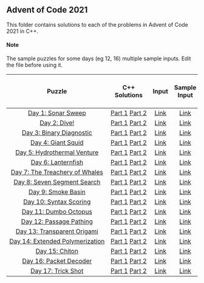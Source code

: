 ## Advent of Code 2021 ##

This folder contains solutions to each of the problems in Advent of Code 2021 in C++.

#### Note ####
The sample puzzles for some days (eg 12, 16) multiple sample inputs. Edit the file before using it.

|Puzzle|C++ Solutions|Input|Sample Input|Puzzle page with solutions|
|:---:|:---:|:---:|:---:|:---:|
| <nobr> [Day 1: Sonar Sweep](https://adventofcode.com/2021/day/1) </nobr> | <nobr> [Part 1](/2021/cpp/day_01a.cpp) [Part 2](/2021/cpp/day_01b.cpp) </nobr> | </nobr> [Link](/2021/input/day_01_input) </nobr> | </nobr> [Link](/2021/sample_input/day_01_sample_input) </nobr> | </nobr> [Link](/2021/puzzles/day_01_puzzle) </nobr> |
| <nobr> [Day 2: Dive!](https://adventofcode.com/2021/day/2) </nobr> | <nobr> [Part 1](/2021/cpp/day_02a.cpp) [Part 2](/2021/cpp/day_02b.cpp) </nobr> | </nobr> [Link](/2021/input/day_02_input) </nobr> | </nobr> [Link](/2021/sample_input/day_02_sample_input) </nobr> | </nobr> [Link](/2021/puzzles/day_02_puzzle) </nobr> |
| <nobr> [Day 3: Binary Diagnostic](https://adventofcode.com/2021/day/3) </nobr> | <nobr> [Part 1](/2021/cpp/day_03a.cpp) [Part 2](/2021/cpp/day_03b.cpp) </nobr> | </nobr> [Link](/2021/input/day_03_input) </nobr> | </nobr> [Link](/2021/sample_input/day_03_sample_input) </nobr> | </nobr> [Link](/2021/puzzles/day_03_puzzle) </nobr> |
| <nobr> [Day 4: Giant Squid](https://adventofcode.com/2021/day/4) </nobr> | <nobr> [Part 1](/2021/cpp/day_04a.cpp) [Part 2](/2021/cpp/day_04b.cpp) </nobr> | </nobr> [Link](/2021/input/day_04_input) </nobr> | </nobr> [Link](/2021/sample_input/day_04_sample_input) </nobr> | </nobr> [Link](/2021/puzzles/day_04_puzzle) </nobr> |
| <nobr> [Day 5: Hydrothermal Venture](https://adventofcode.com/2021/day/5) </nobr> | <nobr> [Part 1](/2021/cpp/day_05a.cpp) [Part 2](/2021/cpp/day_05b.cpp) </nobr> | </nobr> [Link](/2021/input/day_05_input) </nobr> | </nobr> [Link](/2021/sample_input/day_05_sample_input) </nobr> | </nobr> [Link](/2021/puzzles/day_05_puzzle) </nobr> |
| <nobr> [Day 6: Lanternfish](https://adventofcode.com/2021/day/6) </nobr> | <nobr> [Part 1](/2021/cpp/day_06a.cpp) [Part 2](/2021/cpp/day_06b.cpp) </nobr> | </nobr> [Link](/2021/input/day_06_input) </nobr> | </nobr> [Link](/2021/sample_input/day_06_sample_input) </nobr> | </nobr> [Link](/2021/puzzles/day_06_puzzle) </nobr> |
| <nobr> [Day 7: The Treachery of Whales](https://adventofcode.com/2021/day/7) </nobr> | <nobr> [Part 1](/2021/cpp/day_07a.cpp) [Part 2](/2021/cpp/day_07b.cpp) </nobr> | </nobr> [Link](/2021/input/day_07_input) </nobr> | </nobr> [Link](/2021/sample_input/day_07_sample_input) </nobr> | </nobr> [Link](/2021/puzzles/day_07_puzzle) </nobr> |
| <nobr> [Day 8: Seven Segment Search](https://adventofcode.com/2021/day/8) </nobr> | <nobr> [Part 1](/2021/cpp/day_08a.cpp) [Part 2](/2021/cpp/day_08b.cpp) </nobr> | </nobr> [Link](/2021/input/day_08_input) </nobr> | </nobr> [Link](/2021/sample_input/day_08_sample_input) </nobr> | </nobr> [Link](/2021/puzzles/day_08_puzzle) </nobr> |
| <nobr> [Day 9: Smoke Basin](https://adventofcode.com/2021/day/9) </nobr> | <nobr> [Part 1](/2021/cpp/day_09a.cpp) [Part 2](/2021/cpp/day_09b.cpp) </nobr> | </nobr> [Link](/2021/input/day_09_input) </nobr> | </nobr> [Link](/2021/sample_input/day_09_sample_input) </nobr> | </nobr> [Link](/2021/puzzles/day_09_puzzle) </nobr> |
| <nobr> [Day 10: Syntax Scoring](https://adventofcode.com/2021/day/10) </nobr> | <nobr> [Part 1](/2021/cpp/day_10a.cpp) [Part 2](/2021/cpp/day_10b.cpp) </nobr> | </nobr> [Link](/2021/input/day_10_input) </nobr> | </nobr> [Link](/2021/sample_input/day_10_sample_input) </nobr> | </nobr> [Link](/2021/puzzles/day_10_puzzle) </nobr> |
| <nobr> [Day 11: Dumbo Octopus](https://adventofcode.com/2021/day/11) </nobr> | <nobr> [Part 1](/2021/cpp/day_11a.cpp) [Part 2](/2021/cpp/day_11b.cpp) </nobr> | </nobr> [Link](/2021/input/day_11_input) </nobr> | </nobr> [Link](/2021/sample_input/day_11_sample_input) </nobr> | </nobr> [Link](/2021/puzzles/day_11_puzzle) </nobr> |
| <nobr> [Day 12: Passage Pathing](https://adventofcode.com/2021/day/12) </nobr> | <nobr> [Part 1](/2021/cpp/day_12a.cpp) [Part 2](/2021/cpp/day_12b.cpp) </nobr> | </nobr> [Link](/2021/input/day_12_input) </nobr> | </nobr> [Link](/2021/sample_input/day_12_sample_input) </nobr> | </nobr> [Link](/2021/puzzles/day_12_puzzle) </nobr> |
| <nobr> [Day 13: Transparent Origami](https://adventofcode.com/2021/day/13) </nobr> | <nobr> [Part 1](/2021/cpp/day_13a.cpp) [Part 2](/2021/cpp/day_13b.cpp) </nobr> | </nobr> [Link](/2021/input/day_13_input) </nobr> | </nobr> [Link](/2021/sample_input/day_13_sample_input) </nobr> | </nobr> [Link](/2021/puzzles/day_13_puzzle) </nobr> |
| <nobr> [Day 14: Extended Polymerization](https://adventofcode.com/2021/day/14) </nobr> | <nobr> [Part 1](/2021/cpp/day_14a.cpp) [Part 2](/2021/cpp/day_14b.cpp) </nobr> | </nobr> [Link](/2021/input/day_14_input) </nobr> | </nobr> [Link](/2021/sample_input/day_14_sample_input) </nobr> | </nobr> [Link](/2021/puzzles/day_14_puzzle) </nobr> |
| <nobr> [Day 15: Chiton](https://adventofcode.com/2021/day/15) </nobr> | <nobr> [Part 1](/2021/cpp/day_15a.cpp) [Part 2](/2021/cpp/day_15b.cpp) </nobr> | </nobr> [Link](/2021/input/day_15_input) </nobr> | </nobr> [Link](/2021/sample_input/day_15_sample_input) </nobr> | </nobr> [Link](/2021/puzzles/day_15_puzzle) </nobr> |
| <nobr> [Day 16: Packet Decoder](https://adventofcode.com/2021/day/16) </nobr> | <nobr> [Part 1](/2021/cpp/day_16a.cpp) [Part 2](/2021/cpp/day_16b.cpp) </nobr> | </nobr> [Link](/2021/input/day_16_input) </nobr> | </nobr> [Link](/2021/sample_input/day_16_sample_input) </nobr> | </nobr> [Link](/2021/puzzles/day_16_puzzle) </nobr> |
| <nobr> [Day 17: Trick Shot](https://adventofcode.com/2021/day/17) </nobr> | <nobr> [Part 1](/2021/cpp/day_17a.cpp) [Part 2](/2021/cpp/day_17b.cpp) </nobr> | </nobr> [Link](/2021/input/day_17_input) </nobr> | </nobr> [Link](/2021/sample_input/day_17_sample_input) </nobr> | </nobr> [Link](/2021/puzzles/day_17_puzzle) </nobr> |
